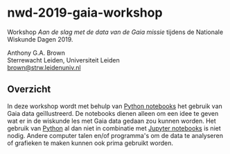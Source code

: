 # nwd-2019-gaia-workshop
Workshop _Aan de slag met de data van de Gaia missie_ tijdens de Nationale Wiskunde Dagen 2019.

Anthony G.A. Brown<br/>
Sterrewacht Leiden, Universiteit Leiden<br/>
<brown@strw.leidenuniv.nl>

## Overzicht

In deze workshop wordt met behulp van [Python notebooks](https://ipython.org/notebook.html) het gebruik van Gaia data ge&iuml;llustreerd. De notebooks dienen alleen om een idee te geven wat er in de wiskunde les met Gaia data gedaan zou kunnen worden. Het gebruik van [Python](https://www.python.org/) al dan niet in combinatie met [Jupyter notebooks](https://jupyter.org/) is niet nodig. Andere computer talen en/of programma's om de data te analyseren of grafieken te maken kunnen ook prima gebruikt worden.
